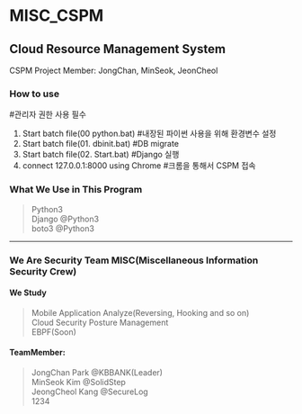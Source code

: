# MISC_CSPM
## Cloud Resource Management System    
CSPM Project Member: JongChan, MinSeok, JeonCheol
### How to use  
#관리자 권한 사용 필수
1. Start batch file(00 python.bat) #내장된 파이썬 사용을 위해 환경변수 설정
2. Start batch file(01. dbinit.bat) #DB migrate
3. Start batch file(02. Start.bat) #Django 실행
4. connect 127.0.0.1:8000 using Chrome #크롬을 통해서 CSPM 접속

### What We Use in This Program
>Python3  
>Django @Python3  
>boto3 @Python3


-----------------------------------------------------------------------
### We Are Security Team MISC(Miscellaneous Information Security Crew)  

#### We Study  
>Mobile Application Analyze(Reversing, Hooking and so on)  
>Cloud Security Posture Management  
>EBPF(Soon)

#### TeamMember:
>JongChan Park   @KBBANK(Leader)  
>MinSeok Kim     @SolidStep   
>JeongCheol Kang @SecureLog  
>1234

